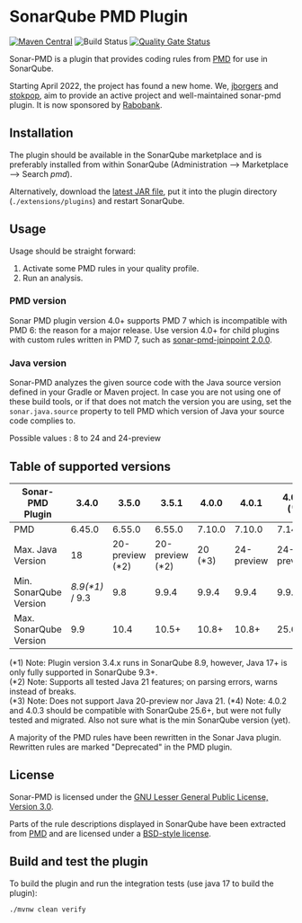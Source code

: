 # SonarQube PMD Plugin 

[![Maven Central](https://maven-badges.herokuapp.com/maven-central/org.sonarsource.pmd/sonar-pmd-plugin/badge.svg)](https://maven-badges.herokuapp.com/maven-central/org.sonarsource.pmd/sonar-pmd-plugin)
![Build Status](https://github.com/jborgers/sonar-pmd/actions/workflows/build.yml/badge.svg)
[![Quality Gate Status](https://sonarcloud.io/api/project_badges/measure?project=jborgers_sonar-pmd&metric=alert_status)](https://sonarcloud.io/summary/new_code?id=jborgers_sonar-pmd)

Sonar-PMD is a plugin that provides coding rules from [PMD](https://pmd.github.io/) for use in SonarQube.

Starting April 2022, the project has found a new home. We, [jborgers](https://github.com/jborgers) and [stokpop](https://github.com/stokpop), 
aim to provide an active project and well-maintained sonar-pmd plugin. It is now sponsored by [Rabobank](https://www.rabobank.com/).

## Installation
The plugin should be available in the SonarQube marketplace and is preferably installed from within SonarQube (Administration -->  Marketplace --> Search _pmd_).

Alternatively, download the [latest JAR file](https://github.com/jborgers/sonar-pmd/releases/latest), put it into the plugin directory (`./extensions/plugins`) and restart SonarQube.

## Usage
Usage should be straight forward:
1. Activate some PMD rules in your quality profile.
2. Run an analysis.

### PMD version
Sonar PMD plugin version 4.0+ supports PMD 7 which is incompatible with PMD 6: the reason for a major release. 
Use version 4.0+ for child plugins with custom rules written in PMD 7, such as [sonar-pmd-jpinpoint 2.0.0](https://github.com/jborgers/sonar-pmd-jpinpoint/releases/tag/2.0.0).


### Java version
Sonar-PMD analyzes the given source code with the Java source version defined in your Gradle or Maven project.
In case you are not using one of these build tools, or if that does not match the version you are using, set the `sonar.java.source` property to tell PMD which version of Java your source code complies to. 

Possible values : 8 to 24 and 24-preview

## Table of supported versions
| Sonar-PMD Plugin       | 3.4.0           | 3.5.0           | 3.5.1           | 4.0.0   | 4.0.1      |4.0.4 (*)
|------------------------|-----------------|-----------------|-----------------|---------|------------|-----
| PMD                    | 6.45.0          | 6.55.0          | 6.55.0          | 7.10.0  | 7.10.0     |7.14.0
| Max. Java Version      | 18              | 20-preview (*2) | 20-preview (*2) | 20 (*3) | 24-preview |24-preview
| Min. SonarQube Version | _8.9(*1)_ / 9.3 | 9.8             | 9.9.4           | 9.9.4   | 9.9.4      |9.9.4
| Max. SonarQube Version | 9.9             | 10.4            | 10.5+           | 10.8+   | 10.8+      |25.6+

(*1) Note: Plugin version 3.4.x runs in SonarQube 8.9, however, Java 17+ is only fully supported in SonarQube 9.3+.   
(*2) Note: Supports all tested Java 21 features; on parsing errors, warns instead of breaks.   
(*3) Note: Does not support Java 20-preview nor Java 21.
(*4) Note: 4.0.2 and 4.0.3 should be compatible with SonarQube 25.6+, but were not fully tested and migrated. Also not sure what is the min SonarQube version (yet).

A majority of the PMD rules have been rewritten in the Sonar Java plugin. Rewritten rules are marked "Deprecated" in the PMD plugin.

## License
Sonar-PMD is licensed under the [GNU Lesser General Public License, Version 3.0](https://github.com/jborgers/sonar-pmd/blob/master/LICENSE.md).

Parts of the rule descriptions displayed in SonarQube have been extracted from [PMD](https://pmd.github.io/) and are licensed under a [BSD-style license](https://github.com/pmd/pmd/blob/master/LICENSE).  

## Build and test the plugin
To build the plugin and run the integration tests (use java 17 to build the plugin):

    ./mvnw clean verify
   
